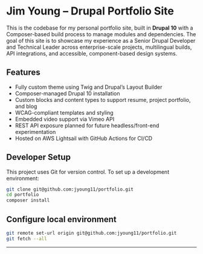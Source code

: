 # Jim Young – Drupal Portfolio Site

This is the codebase for my personal portfolio site, built in **Drupal 10** with a Composer-based build process to manage modules and dependencies. The goal of this site is to showcase my experience as a Senior Drupal Developer and Technical Leader across enterprise-scale projects, multilingual builds, API integrations, and accessible, component-based design systems.

## Features

- Fully custom theme using Twig and Drupal’s Layout Builder
- Composer-managed Drupal 10 installation
- Custom blocks and content types to support resume, project portfolio, and blog
- WCAG-compliant templates and styling
- Embedded video support via Vimeo API
- REST API exposure planned for future headless/front-end experimentation
- Hosted on AWS Lightsail with GitHub Actions for CI/CD

## Developer Setup

This project uses Git for version control. To set up a development environment:

```bash
git clone git@github.com:jyoung11/portfolio.git
cd portfolio
composer install
```
## Configure local environment

```bash
git remote set-url origin git@github.com:jyoung11/portfolio.git
git fetch --all
```

---
